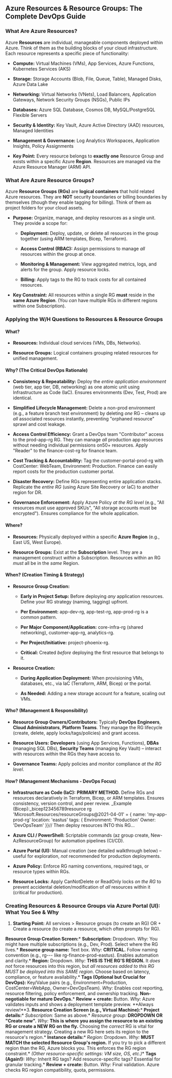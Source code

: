 Azure Resources & Resource Groups: The Complete DevOps Guide
------------------------------------------------------------

### What Are Azure Resources?

Azure **Resources** are individual, manageable components deployed within Azure. Think of them as the building blocks of your cloud infrastructure. Each resource represents a specific piece of functionality:

*   **Compute:** Virtual Machines (VMs), App Services, Azure Functions, Kubernetes Services (AKS)
    
*   **Storage:** Storage Accounts (Blob, File, Queue, Table), Managed Disks, Azure Data Lake
    
*   **Networking:** Virtual Networks (VNets), Load Balancers, Application Gateways, Network Security Groups (NSGs), Public IPs
    
*   **Databases:** Azure SQL Database, Cosmos DB, MySQL/PostgreSQL Flexible Servers
    
*   **Security & Identity:** Key Vault, Azure Active Directory (AAD) resources, Managed Identities
    
*   **Management & Governance:** Log Analytics Workspaces, Application Insights, Policy Assignments
    
*   **Key Point:** Every resource belongs to **exactly one** Resource Group and exists within a specific Azure **Region**. Resources are managed via the Azure Resource Manager (ARM) API.
    

### What Are Azure Resource Groups?

Azure **Resource Groups (RGs)** are **logical containers** that hold related Azure resources. They are **NOT** security boundaries or billing boundaries by themselves (though they enable tagging for billing). Think of them as project folders for your cloud assets.

*   **Purpose:** Organize, manage, and deploy resources as a single unit. They provide a scope for:
    
    *   **Deployment:** Deploy, update, or delete all resources in the group together (using ARM templates, Bicep, Terraform).
        
    *   **Access Control (RBAC):** Assign permissions to manage _all_ resources within the group at once.
        
    *   **Monitoring & Management:** View aggregated metrics, logs, and alerts for the group. Apply resource locks.
        
    *   **Billing:** Apply tags to the RG to track costs for all contained resources.
        
*   **Key Constraint:** All resources within a single RG **must** reside in the **same Azure Region**. (You _can_ have multiple RGs in different regions within one Subscription).
    

### Applying the W/H Questions to Resources & Resource Groups

#### **What?**

*   **Resources:** Individual cloud services (VMs, DBs, Networks).
    
*   **Resource Groups:** Logical containers grouping related resources for unified management.
    

#### **Why? (The Critical DevOps Rationale)**

*   **Consistency & Repeatability:** Deploy the _entire application environment_ (web tier, app tier, DB, networking) as one atomic unit using Infrastructure as Code (IaC). Ensures environments (Dev, Test, Prod) are identical.
    
*   **Simplified Lifecycle Management:** Delete a non-prod environment (e.g., a feature branch test environment) by deleting _one_ RG – cleans up _all_ associated resources instantly, preventing "orphaned resource" sprawl and cost leakage.
    
*   **Access Control Efficiency:** Grant a DevOps team "Contributor" access to the prod-app-rg RG. They can manage _all_ production app resources without needing individual permissions on50+ resources. Apply "Reader" to the finance-cost-rg for finance team.
    
*   **Cost Tracking & Accountability:** Tag the customer-portal-prod-rg with CostCenter: WebTeam, Environment: Production. Finance can easily report costs for the production customer portal.
    
*   **Disaster Recovery:** Define RGs representing entire application stacks. Replicate the _entire RG_ (using Azure Site Recovery or IaC) to another region for DR.
    
*   **Governance Enforcement:** Apply Azure Policy _at the RG level_ (e.g., "All resources must use approved SKUs", "All storage accounts must be encrypted"). Ensures compliance for the whole application.
    

#### **Where?**

*   **Resources:** Physically deployed within a specific **Azure Region** (e.g., East US, West Europe).
    
*   **Resource Groups:** Exist at the **Subscription** level. They are a management construct _within_ a Subscription. Resources within an RG _must_ all be in the _same_ Region.
    

#### **When? (Creation Timing & Strategy)**

*   **Resource Group Creation:**
    
    *   **Early in Project Setup:** Before deploying _any_ application resources. Define your RG strategy (naming, tagging) upfront.
        
    *   **Per Environment:** app-dev-rg, app-test-rg, app-prod-rg is a common pattern.
        
    *   **Per Major Component/Application:** core-infra-rg (shared networking), customer-app-rg, analytics-rg.
        
    *   **Per Project/Initiative:** project-phoenix-rg.
        
    *   **Critical:** Created _before_ deploying the first resource that belongs to it.
        
*   **Resource Creation:**
    
    *   **During Application Deployment:** When provisioning VMs, databases, etc., via IaC (Terraform, ARM, Bicep) or the portal.
        
    *   **As Needed:** Adding a new storage account for a feature, scaling out VMs.
        

#### **Who? (Management & Responsibility)**

*   **Resource Group Owners/Contributors:** Typically **DevOps Engineers**, **Cloud Administrators**, **Platform Teams**. They manage the RG lifecycle (create, delete, apply locks/tags/policies) and grant access.
    
*   **Resource Users:** **Developers** (using App Services, Functions), **DBAs** (managing SQL DBs), **Security Teams** (managing Key Vault) – interact with resources _within_ the RGs they have access to.
    
*   **Governance Teams:** Apply policies and monitor compliance _at the RG level_.
    

#### **How? (Management Mechanisms - DevOps Focus)**

*   **Infrastructure as Code (IaC):** **PRIMARY METHOD.** Define RGs and resources declaratively in Terraform, Bicep, or ARM templates. Ensures consistency, version control, and peer review. _Example (Bicep):_bicep123456789resource rg 'Microsoft.Resources/resourceGroups@2021-04-01' = { name: 'my-app-prod-rg' location: 'eastus' tags: { Environment: 'Production' Owner: 'DevOpsTeam' }}// Then deploy resources INTO this RG...
    
*   **Azure CLI / PowerShell:** Scriptable commands (az group create, New-AzResourceGroup) for automation pipelines (CI/CD).
    
*   **Azure Portal (UI):** Manual creation (see detailed walkthrough below) – useful for exploration, _not_ recommended for production deployments.
    
*   **Azure Policy:** Enforce RG naming conventions, required tags, or resource types within RGs.
    
*   **Resource Locks:** Apply CanNotDelete or ReadOnly locks _on the RG_ to prevent accidental deletion/modification of _all_ resources within it (critical for production).
    

### Creating Resources & Resource Groups via Azure Portal (UI): What You See & Why

1.  **Starting Point:** All services > Resource groups (to create an RG) OR + Create a resource (to create a resource, which often prompts for RG).
    

**Resource Group Creation Screen:**\* **Subscription:** Dropdown. _Why:_ You might have multiple subscriptions (e.g., Dev, Prod). Select where the RG lives.\* **Resource group name:** Text box. _Why:_ **CRITICAL.** Follow naming convention (e.g., rg-\-\- like rg-finance-prod-eastus). Enables automation and clarity.\* **Region:** Dropdown. _Why:_ **THIS IS THE RG'S REGION.** It _does not_ force resources into this region, but _all resources added to this RG MUST be deployed into this SAME region_. Choose based on latency, compliance, or feature availability.\* **Tags (Optional but Crucial for DevOps):** Key/Value pairs (e.g., Environment=Production, CostCenter=WebApp, Owner=DevOpsTeam). _Why:_ Enables cost reporting, resource filtering, policy enforcement, and ownership tracking. **Non-negotiable for mature DevOps.**\* **Review + create:** Button. _Why:_ Azure validates inputs and shows a deployment template preview. **Always review!**3\. **Resource Creation Screen (e.g., Virtual Machine):**\* **Project details:**\* _Subscription:_ Same as above.\* _Resource group:_ **DROPDOWN OR "Create new".** _Why:_ **This is where you assign the resource to an existing RG or create a NEW RG on the fly.** Choosing the _correct_ RG is vital for management strategy. Creating a new RG here sets its region to the resource's region.\* **Instance details:**\* _Region:_ Dropdown. _Why:_ **MUST MATCH the selected Resource Group's region.** If you try to pick a different region than the RG, Azure blocks you. This enforces the RG region constraint.\* _(Other resource-specific settings: VM size, OS, etc.)_\* **Tags (Again!):** _Why:_ Inherit RG tags? Add resource-specific tags? Essential for granular tracking.\* **Review + create:** Button. _Why:_ Final validation. Azure checks RG region compatibility, quota, permissions.